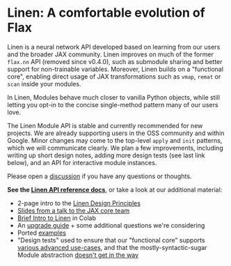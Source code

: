 # Linen: A comfortable evolution of Flax

Linen is a neural network API developed based on learning from our users and the broader JAX community. Linen improves on much of the former `flax.nn` API (removed since v0.4.0), such as submodule sharing and better support for non-trainable variables.
Moreover, Linen builds on a "functional core", enabling direct usage of JAX transformations such as `vmap`, `remat` or `scan` inside your modules.

In Linen, Modules behave much closer to vanilla Python objects, while still letting you opt-in to the concise single-method pattern many of our users love.

The Linen Module API is stable and currently recommended for new projects. We are already supporting users in the OSS community and within Google. Minor changes may come to the top-level `apply` and `init` patterns, which we will communicate clearly. We plan a few improvements, including writing up short design notes, adding more design tests (see last link below), and an API for interactive module instances.

Please open a [discussion](https://github.com/google/flax/discussions) if you have any questions or thoughts.

**See the [Linen API reference docs](https://flax.readthedocs.io/en/latest/api_reference/flax.linen/index.html)**, or take a look at our additional material:

* 2-page intro to the [Linen Design Principles](https://docs.google.com/document/d/1ZlL_4bXCw5Xl0WstQw1GpnZqfb9JFOeUGAPcBVk-kn8)
* [Slides from a talk to the JAX core team](https://docs.google.com/presentation/d/1ngKWUwsSqAwPRvATG8sAxMzu9ujv4N__cKsUofdNno0)
* [Brief Intro to Linen](https://colab.research.google.com/github/google/flax/blob/main/docs/linen_intro.ipynb) in Colab
* An [upgrade guide](https://docs.google.com/document/d/1hYavTVPaKVVe9Be8pCB7yW7r6dDv3RALVNit8NZca4c) + some additional questions we're considering
* Ported [examples](https://github.com/google/flax/tree/main/examples)
* "Design tests" used to ensure that our "functional core" supports [various advanced use-cases](https://github.com/google/flax/tree/main/tests/core/design), and that the mostly-syntactic-sugar Module abstraction
  [doesn't get in the way](https://github.com/google/flax/tree/main/examples/linen_design_test)
